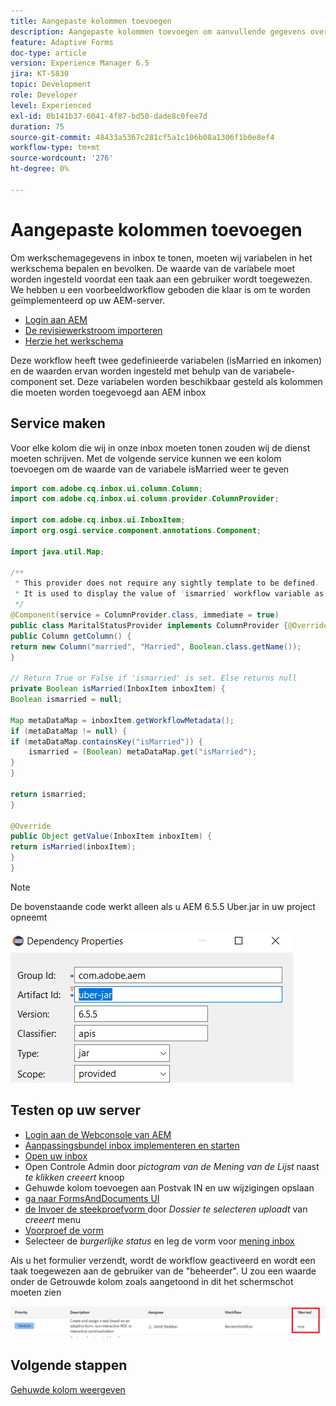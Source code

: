 ```yaml
---
title: Aangepaste kolommen toevoegen
description: Aangepaste kolommen toevoegen om aanvullende gegevens over de workflow weer te geven
feature: Adaptive Forms
doc-type: article
version: Experience Manager 6.5
jira: KT-5830
topic: Development
role: Developer
level: Experienced
exl-id: 0b141b37-6041-4f87-bd50-dade8c0fee7d
duration: 75
source-git-commit: 48433a5367c281cf5a1c106b08a1306f1b0e8ef4
workflow-type: tm+mt
source-wordcount: '276'
ht-degree: 0%

---
```


# Aangepaste kolommen toevoegen

Om werkschemagegevens in inbox te tonen, moeten wij variabelen in het werkschema bepalen en bevolken. De waarde van de variabele moet worden ingesteld voordat een taak aan een gebruiker wordt toegewezen. We hebben u een voorbeeldworkflow geboden die klaar is om te worden geïmplementeerd op uw AEM-server.

* [ Login aan AEM ](http://localhost:4502/crx/de/index.jsp)
* [De revisiewerkstroom importeren](assets/review-workflow.zip)
* [ Herzie het werkschema ](http://localhost:4502/editor.html/conf/global/settings/workflow/models/reviewworkflow.html)

Deze workflow heeft twee gedefinieerde variabelen (isMarried en inkomen) en de waarden ervan worden ingesteld met behulp van de variabele-component set. Deze variabelen worden beschikbaar gesteld als kolommen die moeten worden toegevoegd aan AEM inbox

## Service maken

Voor elke kolom die wij in onze inbox moeten tonen zouden wij de dienst moeten schrijven. Met de volgende service kunnen we een kolom toevoegen om de waarde van de variabele isMarried weer te geven

```java
import com.adobe.cq.inbox.ui.column.Column;
import com.adobe.cq.inbox.ui.column.provider.ColumnProvider;

import com.adobe.cq.inbox.ui.InboxItem;
import org.osgi.service.component.annotations.Component;

import java.util.Map;

/**
 * This provider does not require any sightly template to be defined.
 * It is used to display the value of 'ismarried' workflow variable as a column in inbox
 */
@Component(service = ColumnProvider.class, immediate = true)
public class MaritalStatusProvider implements ColumnProvider {@Override
public Column getColumn() {
return new Column("married", "Married", Boolean.class.getName());
}

// Return True or False if 'ismarried' is set. Else returns null
private Boolean isMarried(InboxItem inboxItem) {
Boolean ismarried = null;

Map metaDataMap = inboxItem.getWorkflowMetadata();
if (metaDataMap != null) {
if (metaDataMap.containsKey("isMarried")) {
    ismarried = (Boolean) metaDataMap.get("isMarried");
}
}

return ismarried;
}

@Override
public Object getValue(InboxItem inboxItem) {
return isMarried(inboxItem);
}
}
```

>[!NOTE]
>
>De bovenstaande code werkt alleen als u AEM 6.5.5 Uber.jar in uw project opneemt

![ uber-jar ](assets/uber-jar.PNG)

## Testen op uw server

* [ Login aan de Webconsole van AEM ](http://localhost:4502/system/console/bundles)
* [Aanpassingsbundel inbox implementeren en starten](assets/inboxcustomization.inboxcustomization.core-1.0-SNAPSHOT.jar)
* [ Open uw inbox ](http://localhost:4502/aem/inbox)
* Open Controle Admin door _pictogram van de Mening van de Lijst_ naast _te klikken creeert_ knoop
* Gehuwde kolom toevoegen aan Postvak IN en uw wijzigingen opslaan
* [ ga naar FormsAndDocuments UI ](http://localhost:4502/aem/forms.html/content/dam/formsanddocuments)
* [ de Invoer de steekproefvorm ](assets/snap-form.zip) door _Dossier te selecteren uploadt_ van _creeert_ menu
* [ Voorproef de vorm ](http://localhost:4502/content/dam/formsanddocuments/snapform/jcr:content?wcmmode=disabled)
* Selecteer de _burgerlijke status_ en leg de vorm voor
  [ mening inbox ](http://localhost:4502/aem/inbox)

Als u het formulier verzendt, wordt de workflow geactiveerd en wordt een taak toegewezen aan de gebruiker van de &quot;beheerder&quot;. U zou een waarde onder de Getrouwde kolom zoals aangetoond in dit het schermschot moeten zien

![ getrouwd-kolom ](assets/married-column.PNG)

## Volgende stappen

[Gehuwde kolom weergeven](./use-sightly-template.md)
